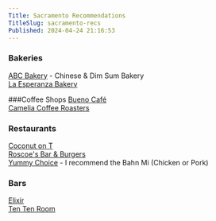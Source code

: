 ```yaml
---
Title: Sacramento Recommendations
TitleSlug: sacramento-recs
Published: 2024-04-24 21:16:53
---
```

### Bakeries  
[ABC Bakery](https://www.yelp.com/biz/abc-bakery-sacramento) -  Chinese & Dim Sum Bakery  
[La Esperanza Bakery](https://www.yelp.com/biz/la-esperanza-bakery-sacramento)

###Coffee Shops 
[Bueno Café](sacramento-recs/bueno-cafe)  
[Camelia Coffee Roasters](https://www.yelp.com/biz/camellia-coffee-roasters-sacramento)

### Restaurants
[Coconut on T](https://www.yelp.com/biz/the-coconut-on-t-sacramento-3)  
[Roscoe's Bar & Burgers](https://www.yelp.com/biz/roscoes-bar-and-burgers-sacramento)  
[Yummy Choice](https://www.yelp.com/biz/yummy-choice-sacramento) - I recommend the Bahn Mi (Chicken or Pork)

### Bars
[Elixir](https://www.yelp.com/biz/elixir-bar-and-grill-sacramento-3)  
[Ten Ten Room](https://www.yelp.com/biz/ten-ten-room-sacramento-2)


